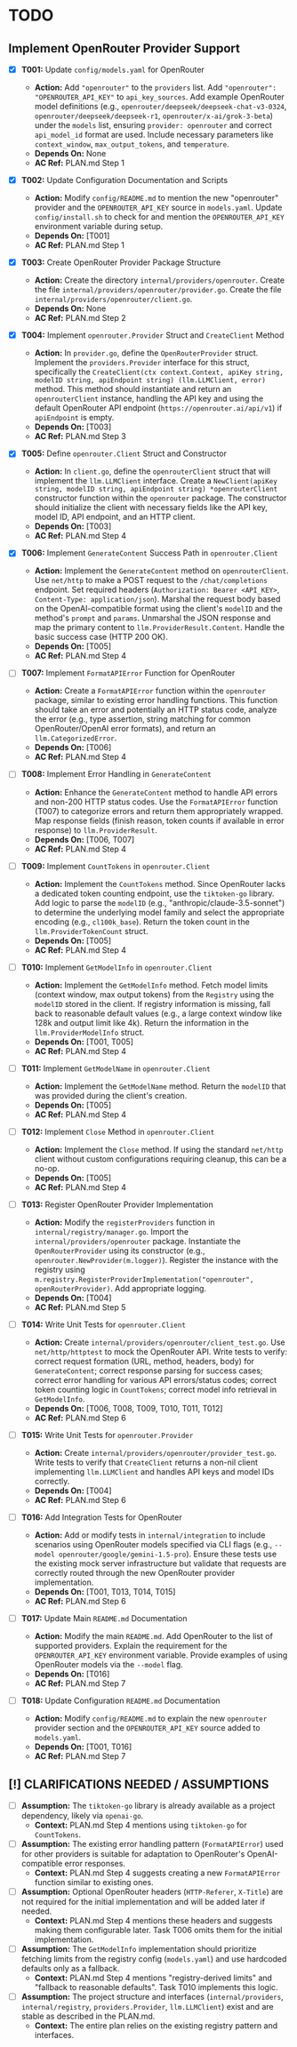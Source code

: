 # TODO

## Implement OpenRouter Provider Support

- [x] **T001:** Update `config/models.yaml` for OpenRouter
    - **Action:** Add `"openrouter"` to the `providers` list. Add `"openrouter": "OPENROUTER_API_KEY"` to `api_key_sources`. Add example OpenRouter model definitions (e.g., `openrouter/deepseek/deepseek-chat-v3-0324`, `openrouter/deepseek/deepseek-r1`, `openrouter/x-ai/grok-3-beta`) under the `models` list, ensuring `provider: openrouter` and correct `api_model_id` format are used. Include necessary parameters like `context_window`, `max_output_tokens`, and `temperature`.
    - **Depends On:** None
    - **AC Ref:** PLAN.md Step 1

- [x] **T002:** Update Configuration Documentation and Scripts
    - **Action:** Modify `config/README.md` to mention the new "openrouter" provider and the `OPENROUTER_API_KEY` source in `models.yaml`. Update `config/install.sh` to check for and mention the `OPENROUTER_API_KEY` environment variable during setup.
    - **Depends On:** [T001]
    - **AC Ref:** PLAN.md Step 1

- [x] **T003:** Create OpenRouter Provider Package Structure
    - **Action:** Create the directory `internal/providers/openrouter`. Create the file `internal/providers/openrouter/provider.go`. Create the file `internal/providers/openrouter/client.go`.
    - **Depends On:** None
    - **AC Ref:** PLAN.md Step 2

- [x] **T004:** Implement `openrouter.Provider` Struct and `CreateClient` Method
    - **Action:** In `provider.go`, define the `OpenRouterProvider` struct. Implement the `providers.Provider` interface for this struct, specifically the `CreateClient(ctx context.Context, apiKey string, modelID string, apiEndpoint string) (llm.LLMClient, error)` method. This method should instantiate and return an `openrouterClient` instance, handling the API key and using the default OpenRouter API endpoint (`https://openrouter.ai/api/v1`) if `apiEndpoint` is empty.
    - **Depends On:** [T003]
    - **AC Ref:** PLAN.md Step 3

- [x] **T005:** Define `openrouter.Client` Struct and Constructor
    - **Action:** In `client.go`, define the `openrouterClient` struct that will implement the `llm.LLMClient` interface. Create a `NewClient(apiKey string, modelID string, apiEndpoint string) *openrouterClient` constructor function within the `openrouter` package. The constructor should initialize the client with necessary fields like the API key, model ID, API endpoint, and an HTTP client.
    - **Depends On:** [T003]
    - **AC Ref:** PLAN.md Step 4

- [x] **T006:** Implement `GenerateContent` Success Path in `openrouter.Client`
    - **Action:** Implement the `GenerateContent` method on `openrouterClient`. Use `net/http` to make a POST request to the `/chat/completions` endpoint. Set required headers (`Authorization: Bearer <API_KEY>`, `Content-Type: application/json`). Marshal the request body based on the OpenAI-compatible format using the client's `modelID` and the method's `prompt` and `params`. Unmarshal the JSON response and map the primary content to `llm.ProviderResult.Content`. Handle the basic success case (HTTP 200 OK).
    - **Depends On:** [T005]
    - **AC Ref:** PLAN.md Step 4

- [ ] **T007:** Implement `FormatAPIError` Function for OpenRouter
    - **Action:** Create a `FormatAPIError` function within the `openrouter` package, similar to existing error handling functions. This function should take an error and potentially an HTTP status code, analyze the error (e.g., type assertion, string matching for common OpenRouter/OpenAI error formats), and return an `llm.CategorizedError`.
    - **Depends On:** [T006]
    - **AC Ref:** PLAN.md Step 4

- [ ] **T008:** Implement Error Handling in `GenerateContent`
    - **Action:** Enhance the `GenerateContent` method to handle API errors and non-200 HTTP status codes. Use the `FormatAPIError` function (T007) to categorize errors and return them appropriately wrapped. Map response fields (finish reason, token counts if available in error response) to `llm.ProviderResult`.
    - **Depends On:** [T006, T007]
    - **AC Ref:** PLAN.md Step 4

- [ ] **T009:** Implement `CountTokens` in `openrouter.Client`
    - **Action:** Implement the `CountTokens` method. Since OpenRouter lacks a dedicated token counting endpoint, use the `tiktoken-go` library. Add logic to parse the `modelID` (e.g., "anthropic/claude-3.5-sonnet") to determine the underlying model family and select the appropriate encoding (e.g., `cl100k_base`). Return the token count in the `llm.ProviderTokenCount` struct.
    - **Depends On:** [T005]
    - **AC Ref:** PLAN.md Step 4

- [ ] **T010:** Implement `GetModelInfo` in `openrouter.Client`
    - **Action:** Implement the `GetModelInfo` method. Fetch model limits (context window, max output tokens) from the `Registry` using the `modelID` stored in the client. If registry information is missing, fall back to reasonable default values (e.g., a large context window like 128k and output limit like 4k). Return the information in the `llm.ProviderModelInfo` struct.
    - **Depends On:** [T001, T005]
    - **AC Ref:** PLAN.md Step 4

- [ ] **T011:** Implement `GetModelName` in `openrouter.Client`
    - **Action:** Implement the `GetModelName` method. Return the `modelID` that was provided during the client's creation.
    - **Depends On:** [T005]
    - **AC Ref:** PLAN.md Step 4

- [ ] **T012:** Implement `Close` Method in `openrouter.Client`
    - **Action:** Implement the `Close` method. If using the standard `net/http` client without custom configurations requiring cleanup, this can be a no-op.
    - **Depends On:** [T005]
    - **AC Ref:** PLAN.md Step 4

- [ ] **T013:** Register OpenRouter Provider Implementation
    - **Action:** Modify the `registerProviders` function in `internal/registry/manager.go`. Import the `internal/providers/openrouter` package. Instantiate the `OpenRouterProvider` using its constructor (e.g., `openrouter.NewProvider(m.logger)`). Register the instance with the registry using `m.registry.RegisterProviderImplementation("openrouter", openRouterProvider)`. Add appropriate logging.
    - **Depends On:** [T004]
    - **AC Ref:** PLAN.md Step 5

- [ ] **T014:** Write Unit Tests for `openrouter.Client`
    - **Action:** Create `internal/providers/openrouter/client_test.go`. Use `net/http/httptest` to mock the OpenRouter API. Write tests to verify: correct request formation (URL, method, headers, body) for `GenerateContent`; correct response parsing for success cases; correct error handling for various API errors/status codes; correct token counting logic in `CountTokens`; correct model info retrieval in `GetModelInfo`.
    - **Depends On:** [T006, T008, T009, T010, T011, T012]
    - **AC Ref:** PLAN.md Step 6

- [ ] **T015:** Write Unit Tests for `openrouter.Provider`
    - **Action:** Create `internal/providers/openrouter/provider_test.go`. Write tests to verify that `CreateClient` returns a non-nil client implementing `llm.LLMClient` and handles API keys and model IDs correctly.
    - **Depends On:** [T004]
    - **AC Ref:** PLAN.md Step 6

- [ ] **T016:** Add Integration Tests for OpenRouter
    - **Action:** Add or modify tests in `internal/integration` to include scenarios using OpenRouter models specified via CLI flags (e.g., `--model openrouter/google/gemini-1.5-pro`). Ensure these tests use the existing mock server infrastructure but validate that requests are correctly routed through the new OpenRouter provider implementation.
    - **Depends On:** [T001, T013, T014, T015]
    - **AC Ref:** PLAN.md Step 6

- [ ] **T017:** Update Main `README.md` Documentation
    - **Action:** Modify the main `README.md`. Add OpenRouter to the list of supported providers. Explain the requirement for the `OPENROUTER_API_KEY` environment variable. Provide examples of using OpenRouter models via the `--model` flag.
    - **Depends On:** [T016]
    - **AC Ref:** PLAN.md Step 7

- [ ] **T018:** Update Configuration `README.md` Documentation
    - **Action:** Modify `config/README.md` to explain the new `openrouter` provider section and the `OPENROUTER_API_KEY` source added to `models.yaml`.
    - **Depends On:** [T001, T016]
    - **AC Ref:** PLAN.md Step 7

## [!] CLARIFICATIONS NEEDED / ASSUMPTIONS
- [ ] **Assumption:** The `tiktoken-go` library is already available as a project dependency, likely via `openai-go`.
    - **Context:** PLAN.md Step 4 mentions using `tiktoken-go` for `CountTokens`.
- [ ] **Assumption:** The existing error handling pattern (`FormatAPIError`) used for other providers is suitable for adaptation to OpenRouter's OpenAI-compatible error responses.
    - **Context:** PLAN.md Step 4 suggests creating a new `FormatAPIError` function similar to existing ones.
- [ ] **Assumption:** Optional OpenRouter headers (`HTTP-Referer`, `X-Title`) are not required for the initial implementation and will be added later if needed.
    - **Context:** PLAN.md Step 4 mentions these headers and suggests making them configurable later. Task T006 omits them for the initial implementation.
- [ ] **Assumption:** The `GetModelInfo` implementation should prioritize fetching limits from the registry config (`models.yaml`) and use hardcoded defaults only as a fallback.
    - **Context:** PLAN.md Step 4 mentions "registry-derived limits" and "fallback to reasonable defaults". Task T010 implements this logic.
- [ ] **Assumption:** The project structure and interfaces (`internal/providers`, `internal/registry`, `providers.Provider`, `llm.LLMClient`) exist and are stable as described in the PLAN.md.
    - **Context:** The entire plan relies on the existing registry pattern and interfaces.
